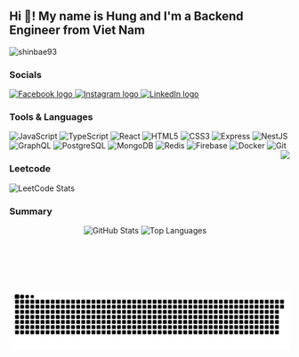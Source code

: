 <!-- Greeting Section -->
<h2 align="left">Hi 👋! My name is Hung and I'm a Backend Engineer from Viet Nam</h2>

<!-- Profile Views -->
<div align="left">
  <img src="https://komarev.com/ghpvc/?username=shinbae93&label=Profile%20views&color=0e75b6&style=flat" alt="shinbae93" />
</div>

<!-- Social Media Links -->
### Socials
<div align="left">
  <a href="https://www.facebook.com/shinbae.93" target="_blank">
    <img src="https://img.shields.io/static/v1?message=Facebook&logo=facebook&label=&color=009EFF&logoColor=white&labelColor=&style=for-the-badge" height="35" alt="Facebook logo" />
  </a>
  <a href="https://www.instagram.com/_shin.93/" target="_blank">
    <img src="https://img.shields.io/static/v1?message=Instagram&logo=instagram&label=&color=E4405F&logoColor=white&labelColor=&style=for-the-badge" height="35" alt="Instagram logo" />
  </a>
  <a href="https://www.linkedin.com/in/nvqhung93/" target="_blank">
    <img src="https://img.shields.io/static/v1?message=LinkedIn&logo=linkedin&label=&color=0077B5&logoColor=white&labelColor=&style=for-the-badge" height="35" alt="LinkedIn logo" />
  </a>
</div>

<!-- Tech Stack Icons -->
### Tools & Languages
<div align="left">
  <!-- Frontend & Core Languages -->
  <img src="https://cdn.jsdelivr.net/gh/devicons/devicon/icons/javascript/javascript-original.svg" height="30" width="42" alt="JavaScript" />
  <img src="https://cdn.jsdelivr.net/gh/devicons/devicon/icons/typescript/typescript-plain.svg" height="30" width="42" alt="TypeScript" />
  <img src="https://cdn.jsdelivr.net/gh/devicons/devicon/icons/react/react-original.svg" height="30" width="42" alt="React" />
  <img src="https://cdn.jsdelivr.net/gh/devicons/devicon/icons/html5/html5-original.svg" height="30" width="42" alt="HTML5" />
  <img src="https://cdn.jsdelivr.net/gh/devicons/devicon/icons/css3/css3-original.svg" height="30" width="42" alt="CSS3" />

  <!-- Backend & Databases -->
  <img src="https://cdn.jsdelivr.net/gh/devicons/devicon/icons/express/express-original-wordmark.svg" height="30" width="42" alt="Express" />
  <img src="https://cdn.jsdelivr.net/gh/devicons/devicon/icons/nestjs/nestjs-original.svg" height="30" width="42" alt="NestJS" />
  <img src="https://cdn.jsdelivr.net/gh/devicons/devicon/icons/graphql/graphql-plain.svg" height="30" width="42" alt="GraphQL" />
  <img src="https://cdn.jsdelivr.net/gh/devicons/devicon/icons/postgresql/postgresql-original.svg" height="30" width="42" alt="PostgreSQL" />
  <img src="https://cdn.jsdelivr.net/gh/devicons/devicon/icons/mongodb/mongodb-original.svg" height="30" width="42" alt="MongoDB" />
  <img src="https://cdn.jsdelivr.net/gh/devicons/devicon/icons/redis/redis-original.svg" height="30" width="42" alt="Redis" />
  <img src="https://cdn.jsdelivr.net/gh/devicons/devicon/icons/firebase/firebase-plain.svg" height="30" width="42" alt="Firebase" />

  <!-- DevOps & Tools -->
  <img src="https://cdn.jsdelivr.net/gh/devicons/devicon/icons/docker/docker-original.svg" height="30" width="42" alt="Docker" />
  <img src="https://cdn.jsdelivr.net/gh/devicons/devicon/icons/git/git-original.svg" height="30" width="42" alt="Git" />
</div>

<!-- Fun/Personality Image (Optional) -->
<img align="right" height="250" src="https://i.pinimg.com/originals/dc/ec/1b/dcec1b91a998db018ca3097ab1f19d93.gif" />

<!-- LeetCode Stats Card -->
### Leetcode
<div align="left">
  <img src="https://leetcard.jacoblin.cool/shinbae93?theme=dark&font=Comic%20Neue" alt="LeetCode Stats" />
</div>

<!-- GitHub Stats -->
### Summary
<div align="center">
  <img src="https://github-readme-stats.vercel.app/api?hide_title=false&hide_rank=false&show_icons=true&include_all_commits=true&count_private=true&disable_animations=false&theme=dracula&locale=en&hide_border=false&username=shinbae93" height="150" alt="GitHub Stats" />
  <img src="https://github-readme-stats.vercel.app/api/top-langs?locale=en&hide_title=false&layout=compact&card_width=320&langs_count=6&theme=dracula&hide_border=false&hide=less,scss,sass&username=shinbae93" height="150" alt="Top Languages" />
</div>

<!-- Snake animation footer -->
<img src="https://raw.githubusercontent.com/shinbae93/shinbae93/main/assets/snake.svg" alt="Snake animation" />
